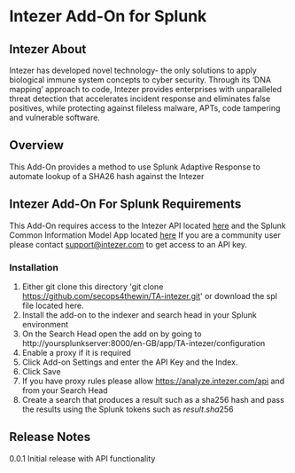 # Intezer Add-On for Splunk

## Intezer About
Intezer has developed novel technology- the only solutions to apply biological immune system concepts to cyber security. Through its ‘DNA mapping’ approach to code, Intezer provides enterprises with unparalleled threat detection that accelerates incident response and eliminates false positives, while protecting against fileless malware, APTs, code tampering and vulnerable software.

## Overview
This Add-On provides a method to use Splunk Adaptive Response to automate lookup of a SHA26 hash against the Intezer

## Intezer Add-On For Splunk Requirements
This Add-On requires access to the Intezer API located [here](http://www.intezer.com/intezer-analyze/) and the Splunk Common Information Model App located [here](https://splunkbase.splunk.com/app/1621/)
If you are a community user please contact support@intezer.com to get access to an API key.


### Installation
1. Either git clone this directory 'git clone https://github.com/secops4thewin/TA-intezer.git' or download the spl file located here.
2. Install the add-on to the indexer and search head in your Splunk environment
3. On the Search Head open the add on by going to http://yoursplunkserver:8000/en-GB/app/TA-intezer/configuration
4. Enable a proxy if it is required
5. Click Add-on Settings and enter the API Key and the Index. 
6. Click Save
7. If you have proxy rules please allow https://analyze.intezer.com/api and from your Search Head
8. Create a search that produces a result such as a sha256 hash and pass the results using the Splunk tokens such as $result.sha256$


## Release Notes
0.0.1 Initial release with API functionality